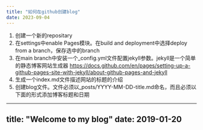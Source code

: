 ```yaml
---
title: "如何在github创建blog"
date: 2023-09-04
---
```


1. 创建一个新的repositary
2. 在settings中enable Pages模块。在build and deployment中选择deploy from a branch，保存选中的branch
3. 在main branch中安装一个_config.yml文件配置jekyll参数。jekyll是一个简单的静态博客网站生成器 https://docs.github.com/en/pages/setting-up-a-github-pages-site-with-jekyll/about-github-pages-and-jekyll
4. 生成一个index.md文件描述网站的标题的介绍
5. 创建blog文件。文件必须以_posts/YYYY-MM-DD-title.md命名，而且必须以下面的形式添加博客标题和日期
---
title: "Welcome to my blog"
date: 2019-01-20
---
